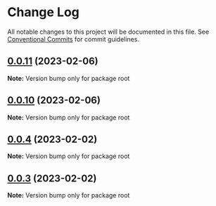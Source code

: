 # Change Log

All notable changes to this project will be documented in this file.
See [Conventional Commits](https://conventionalcommits.org) for commit guidelines.

## [0.0.11](https://github.com/adobe/aem-forms-headless-components/compare/v0.0.10...v0.0.11) (2023-02-06)

**Note:** Version bump only for package root





## [0.0.10](https://github.com/adobe/aem-forms-headless-components/compare/v0.0.9...v0.0.10) (2023-02-06)

**Note:** Version bump only for package root





## [0.0.4](https://github.com/amit-mnnit/aem-forms-headless-components/compare/v0.0.3...v0.0.4) (2023-02-02)

**Note:** Version bump only for package root





## [0.0.3](https://github.com/amit-mnnit/aem-forms-headless-components/compare/v0.0.2...v0.0.3) (2023-02-02)

**Note:** Version bump only for package root
